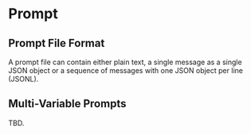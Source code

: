 # Prompt

## Prompt File Format
A prompt file can contain either plain text, a single message as a single JSON object or a sequence of messages with one JSON object per line (JSONL).


## Multi-Variable Prompts
TBD.
